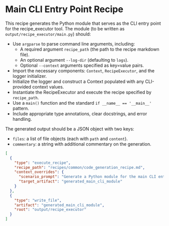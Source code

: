 # Main CLI Entry Point Recipe

This recipe generates the Python module that serves as the CLI entry point for the recipe_executor tool. The module (to be written as `output/recipe_executor/main.py`) should:

- Use `argparse` to parse command line arguments, including:
  - A required argument `recipe_path` (the path to the recipe markdown file).
  - An optional argument `--log-dir` (defaulting to `logs`).
  - Optional `--context` arguments specified as key=value pairs.
- Import the necessary components: `Context`, `RecipeExecutor`, and the logger initializer.
- Initialize the logger and construct a Context populated with any CLI-provided context values.
- Instantiate the RecipeExecutor and execute the recipe specified by `recipe_path`.
- Use a `main()` function and the standard `if __name__ == '__main__'` pattern.
- Include appropriate type annotations, clear docstrings, and error handling.

The generated output should be a JSON object with two keys:

- `files`: a list of file objects (each with `path` and `content`).
- `commentary`: a string with additional commentary on the generation.

```json
[
  {
    "type": "execute_recipe",
    "recipe_path": "recipes/common/code_generation_recipe.md",
    "context_overrides": {
      "scenario_prompt": "Generate a Python module for the main CLI entry point of a recipe execution tool. The module should be named 'main.py'. It should:\n\n- Import 'argparse', 'Context', 'RecipeExecutor', and the logger initializer.\n- Parse command line arguments including a required 'recipe_path', an optional '--log-dir' with default 'logs', and optional '--context' values provided as key=value pairs.\n- Initialize the logger using the provided log directory, create a Context with the CLI context values, instantiate a RecipeExecutor, and execute the recipe specified by 'recipe_path'.\n- Define a main() function and include the standard 'if __name__ == \"__main__\": main()' block.\n\nInclude proper type annotations, error handling, and docstrings. The final output should be a JSON object with 'files' (a list of file objects with 'path' and 'content') and 'commentary' (a string with additional commentary).",
      "target_artifact": "generated_main_cli_module"
    }
  },
  {
    "type": "write_file",
    "artifact": "generated_main_cli_module",
    "root": "output/recipe_executor"
  }
]
```
